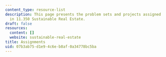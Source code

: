 ```yaml
---
content_type: resource-list
description: This page presents the problem sets and projects assigned to the students
  in 11.350 Sustainable Real Estate.
draft: false
resources:
  content: []
  website: sustainable-real-estate
title: Assignments
uid: 07b3ab75-d1e9-4c6e-b8af-0a34778bc5ba
---
```


